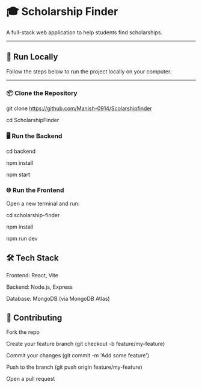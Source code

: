 # 🎓 Scholarship Finder

A full-stack web application to help students find scholarships.

---

## 🚀 Run Locally

Follow the steps below to run the project locally on your computer.

---

### 📦 Clone the Repository

git clone https://github.com/Manish-0914/Scolarshipfinder

cd ScholarshipFinder


###  🖥️ Run the Backend

cd backend

npm install

npm start

###  🌐 Run the Frontend
Open a new terminal and run:

cd scholarship-finder

npm install

npm run dev


## 🛠️ Tech Stack
Frontend: React, Vite

Backend: Node.js, Express

Database: MongoDB (via MongoDB Atlas)

##  🤝 Contributing

Fork the repo

Create your feature branch (git checkout -b feature/my-feature)

Commit your changes (git commit -m 'Add some feature')

Push to the branch (git push origin feature/my-feature)

Open a pull request









